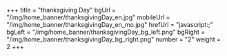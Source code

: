 +++
title = "thanksgiving Day"
bgUrl = "/img/home_banner/thanksgivingDay_en.jpg"
mobileUrl = "/img/home_banner/thanksgivingDay_en_mo.jpg"
hrefUrl = "javascript:;"
bgLeft = "/img/home_banner/thanksgivingDay_bg_left.png"
bgRight = "/img/home_banner/thanksgivingDay_bg_right.png"
number = "2"
weight =  2
+++